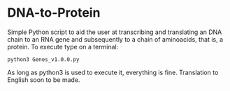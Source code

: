# DNA-to-Protein
Simple Python script to aid the user at transcribing and translating an DNA chain to an RNA gene and subsequently to a chain of aminoacids, that is, a protein. To execute type on a terminal:

	python3 Genes_v1.0.0.py
  
 As long as python3 is used to execute it, everything is fine. Translation to English soon to be made.
